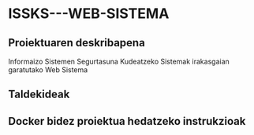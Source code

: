 # ISSKS---WEB-SISTEMA

## Proiektuaren deskribapena
Informaizo Sistemen Segurtasuna Kudeatzeko Sistemak irakasgaian garatutako Web Sistema

## Taldekideak


## Docker bidez proiektua hedatzeko instrukzioak

